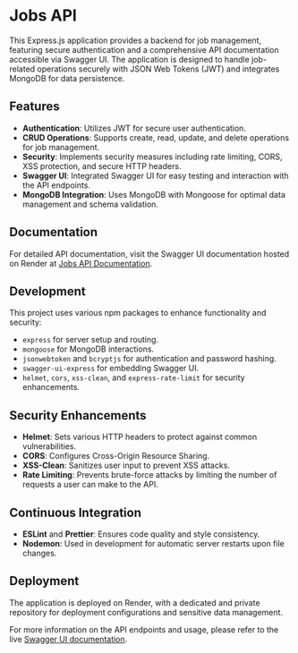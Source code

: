 # Jobs API

This Express.js application provides a backend for job management, featuring secure authentication and a comprehensive API documentation accessible via Swagger UI. The application is designed to handle job-related operations securely with JSON Web Tokens (JWT) and integrates MongoDB for data persistence.

## Features

- **Authentication**: Utilizes JWT for secure user authentication.
- **CRUD Operations**: Supports create, read, update, and delete operations for job management.
- **Security**: Implements security measures including rate limiting, CORS, XSS protection, and secure HTTP headers.
- **Swagger UI**: Integrated Swagger UI for easy testing and interaction with the API endpoints.
- **MongoDB Integration**: Uses MongoDB with Mongoose for optimal data management and schema validation.

## Documentation

For detailed API documentation, visit the Swagger UI documentation hosted on Render at [Jobs API Documentation](https://render-jobs-api-sy4l.onrender.com/api-docs).

## Development

This project uses various npm packages to enhance functionality and security:

- `express` for server setup and routing.
- `mongoose` for MongoDB interactions.
- `jsonwebtoken` and `bcryptjs` for authentication and password hashing.
- `swagger-ui-express` for embedding Swagger UI.
- `helmet`, `cors`, `xss-clean`, and `express-rate-limit` for security enhancements.

## Security Enhancements

- **Helmet**: Sets various HTTP headers to protect against common vulnerabilities.
- **CORS**: Configures Cross-Origin Resource Sharing.
- **XSS-Clean**: Sanitizes user input to prevent XSS attacks.
- **Rate Limiting**: Prevents brute-force attacks by limiting the number of requests a user can make to the API.

## Continuous Integration

- **ESLint** and **Prettier**: Ensures code quality and style consistency.
- **Nodemon**: Used in development for automatic server restarts upon file changes.

## Deployment

The application is deployed on Render, with a dedicated and private repository for deployment configurations and sensitive data management.

For more information on the API endpoints and usage, please refer to the live [Swagger UI documentation](https://render-jobs-api-sy4l.onrender.com/api-docs).
